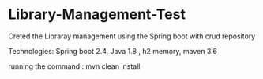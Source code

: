 # Library-Management-Test

Creted the Libraray management using the Spring boot with crud repository

Technologies: Spring boot 2.4, Java 1.8 , h2 memory, maven 3.6

running the command : mvn clean install
